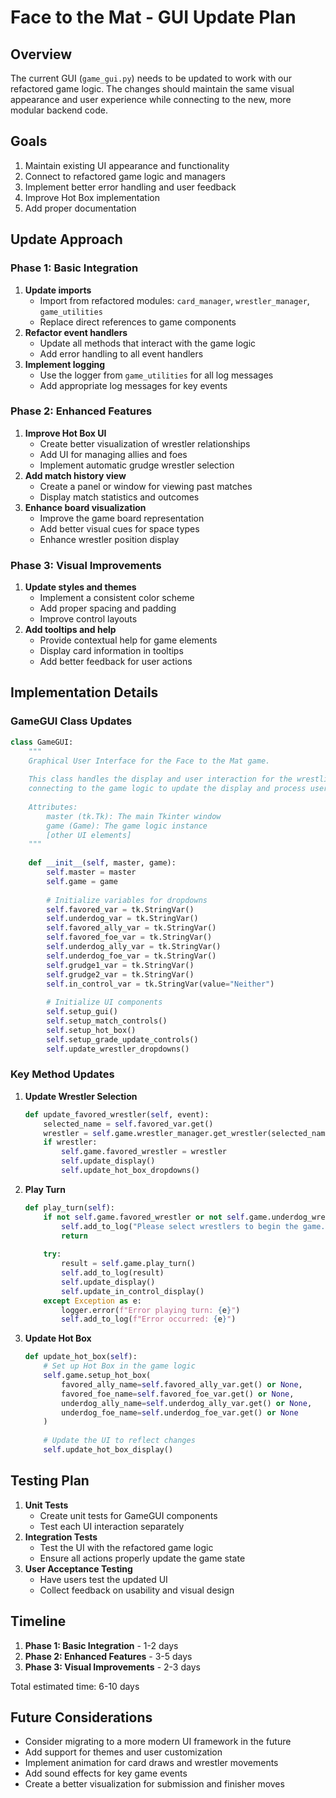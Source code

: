 # Face to the Mat - GUI Update Plan

## Overview
The current GUI (`game_gui.py`) needs to be updated to work with our refactored game logic. The changes should maintain the same visual appearance and user experience while connecting to the new, more modular backend code.

## Goals

1. Maintain existing UI appearance and functionality
2. Connect to refactored game logic and managers
3. Implement better error handling and user feedback
4. Improve Hot Box implementation
5. Add proper documentation

## Update Approach
### Phase 1: Basic Integration
1. **Update imports**
   - Import from refactored modules: `card_manager`, `wrestler_manager`, `game_utilities`
   - Replace direct references to game components
2. **Refactor event handlers**
   - Update all methods that interact with the game logic
   - Add error handling to all event handlers
3. **Implement logging**
   - Use the logger from `game_utilities` for all log messages
   - Add appropriate log messages for key events

### Phase 2: Enhanced Features
1. **Improve Hot Box UI**
   - Create better visualization of wrestler relationships
   - Add UI for managing allies and foes
   - Implement automatic grudge wrestler selection
2. **Add match history view**
   - Create a panel or window for viewing past matches
   - Display match statistics and outcomes
3. **Enhance board visualization**
   - Improve the game board representation
   - Add better visual cues for space types
   - Enhance wrestler position display

### Phase 3: Visual Improvements
1. **Update styles and themes**
   - Implement a consistent color scheme
   - Add proper spacing and padding
   - Improve control layouts
2. **Add tooltips and help**
   - Provide contextual help for game elements
   - Display card information in tooltips
   - Add better feedback for user actions

## Implementation Details

### GameGUI Class Updates

```python
class GameGUI:
    """
    Graphical User Interface for the Face to the Mat game.
    
    This class handles the display and user interaction for the wrestling game,
    connecting to the game logic to update the display and process user actions.
    
    Attributes:
        master (tk.Tk): The main Tkinter window
        game (Game): The game logic instance
        [other UI elements]
    """
    
    def __init__(self, master, game):
        self.master = master
        self.game = game
        
        # Initialize variables for dropdowns
        self.favored_var = tk.StringVar()
        self.underdog_var = tk.StringVar()
        self.favored_ally_var = tk.StringVar()
        self.favored_foe_var = tk.StringVar()
        self.underdog_ally_var = tk.StringVar()
        self.underdog_foe_var = tk.StringVar()
        self.grudge1_var = tk.StringVar()
        self.grudge2_var = tk.StringVar()
        self.in_control_var = tk.StringVar(value="Neither")
        
        # Initialize UI components
        self.setup_gui()
        self.setup_match_controls()
        self.setup_hot_box()
        self.setup_grade_update_controls()
        self.update_wrestler_dropdowns()
```

### Key Method Updates
1. **Update Wrestler Selection**
   ```python
   def update_favored_wrestler(self, event):
       selected_name = self.favored_var.get()
       wrestler = self.game.wrestler_manager.get_wrestler(selected_name)
       if wrestler:
           self.game.favored_wrestler = wrestler
           self.update_display()
           self.update_hot_box_dropdowns()
   ```

2. **Play Turn**
   ```python
   def play_turn(self):
       if not self.game.favored_wrestler or not self.game.underdog_wrestler:
           self.add_to_log("Please select wrestlers to begin the game.")
           return
           
       try:
           result = self.game.play_turn()
           self.add_to_log(result)
           self.update_display()
           self.update_in_control_display()
       except Exception as e:
           logger.error(f"Error playing turn: {e}")
           self.add_to_log(f"Error occurred: {e}")
   ```

3. **Update Hot Box**
   ```python
   def update_hot_box(self):
       # Set up Hot Box in the game logic
       self.game.setup_hot_box(
           favored_ally_name=self.favored_ally_var.get() or None,
           favored_foe_name=self.favored_foe_var.get() or None,
           underdog_ally_name=self.underdog_ally_var.get() or None,
           underdog_foe_name=self.underdog_foe_var.get() or None
       )
       
       # Update the UI to reflect changes
       self.update_hot_box_display()
   ```

## Testing Plan
1. **Unit Tests**
   - Create unit tests for GameGUI components
   - Test each UI interaction separately
2. **Integration Tests**
   - Test the UI with the refactored game logic
   - Ensure all actions properly update the game state
3. **User Acceptance Testing**
   - Have users test the updated UI
   - Collect feedback on usability and visual design

## Timeline
1. **Phase 1: Basic Integration** - 1-2 days
2. **Phase 2: Enhanced Features** - 3-5 days
3. **Phase 3: Visual Improvements** - 2-3 days

Total estimated time: 6-10 days

## Future Considerations
- Consider migrating to a more modern UI framework in the future
- Add support for themes and user customization
- Implement animation for card draws and wrestler movements
- Add sound effects for key game events
- Create a better visualization for submission and finisher moves